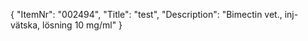 {
  "ItemNr": "002494",
  "Title": "test",
  "Description": "Bimectin vet., inj-vätska, lösning 10 mg/ml"
}